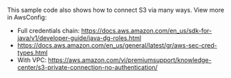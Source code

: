This sample code also shows how to connect S3 via many ways.
View more in AwsConfig:
- Full credentials chain: https://docs.aws.amazon.com/en_us/sdk-for-java/v1/developer-guide/java-dg-roles.html
- https://docs.aws.amazon.com/en_us/general/latest/gr/aws-sec-cred-types.html
- With VPC: https://aws.amazon.com/vi/premiumsupport/knowledge-center/s3-private-connection-no-authentication/
